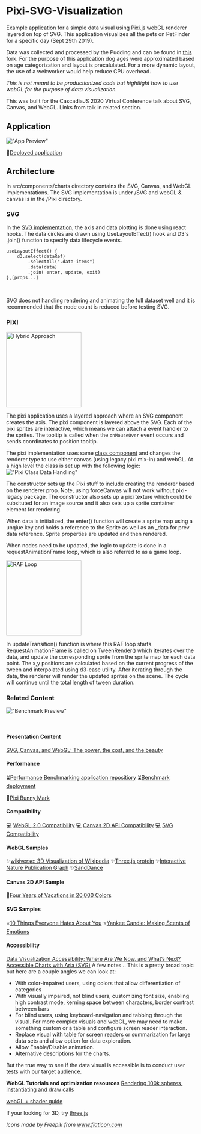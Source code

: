 # Pixi-SVG-Visualization

Example application for a simple data visual using Pixi.js webGL renderer layered on top of SVG. This application visualizes all the pets on PetFinder for a specific day (Sept 29th 2019).

Data was collected and processed by the Pudding and can be found in [this](https://github.com/ahoak/data/tree/master/dog-shelters) fork. For the purpose of this application dog ages were approximated based on age categorization and layout is precalulated. For a more dynamic layout, the use of a webworker would help reduce CPU overhead.

_This is not meant to be productionized code but hightlight how to use webGL for the purpose of data visualization._

This was built for the CascadiaJS 2020 Virtual Conference talk about SVG, Canvas, and WebGL. Links from talk in related section.

## Application

!["App Preview"](/assets/app_screenshot.JPG)
<br />

🐶[Deployed application](https://ahoak.github.io/pixi-svg-visualization)

## Architecture

In src/components/charts directory contains the SVG, Canvas, and WebGL implementations. The SVG implementation is under /SVG and webGL & canvas is in the /Pixi directory.

### SVG

In the [SVG implementation](src\components\Chart\SVG\BeeSwarmSVG.tsx), the axis and data plotting is done using react hooks. The data circles are drawn using UseLayoutEffect() hook and D3's .join() function to specify data lifecycle events.

```js:
useLayoutEffect() {
    d3.select(dataRef)
        .selectAll(".data-items")
        .data(data)
        .join( enter, update, exit)
},[props...]
```

<br />

SVG does not handling rendering and animating the full dataset well and it is recommended that the node count is reduced before testing SVG.

### PIXI

<img src="/assets/hybrid_approach.JPG" alt="Hybrid Approach"
	title="Hybrid Approach" height="200" />
<br />

The pixi application uses a layered approach where an SVG component creates the axis. The pixi component is layered above the SVG. Each of the pixi sprites are interactive, which means we can attach a event handler to the sprites. The tooltip is called when the `onMouseOver` event occurs and sends coordinates to position tooltip.

The pixi implementation uses same [class component](src/components/Chart/Pixi/PixiRenderer.ts) and changes the renderer type to use either canvas (using legacy pixi mix-in) and webGL. At a high level the class is set up with the following logic:
!["Pixi Class Data Handling"](/assets/pixi_class_data_handling.JPG)
<br />

The constructor sets up the Pixi stuff to include creating the renderer based on the renderer prop. Note, using forceCanvas will not work without pixi-legacy package. The constructor also sets up a pixi texture which could be subsituted for an image source and it also sets up a sprite container element for rendering.

When data is initialized, the enter() function will create a sprite map using a unqiue key and holds a reference to the Sprite as well as an \_data for prev data reference. Sprite properties are updated and then rendered.

When nodes need to be updated, the logic to update is done in a requestAnimationFrame loop, which is also referred to as a game loop.

<img src="/assets/RAF_loop.JPG" alt="RAF Loop"
	title="RAF Loop" width="200" height="200" />
<br />

In updateTransition() function is where this RAF loop starts. RequestAnimationFrame is called on TweenRender() which iterates over the data, and update the corresponding sprite from the sprite map for each data point. The x,y positions are calculated based on the current progress of the tween and interpolated using d3-ease utility. After iterating through the data, the renderer will render the updated sprites on the scene. The cycle will continue until the total length of tween duration.

### Related Content

!["Benchmark Preview"](/assets/renderer_benchmark_screenshot.JPG)

<br />

#### Presentation Content

[SVG, Canvas, and WebGL: The power, the cost, and the beauty](https://www.canva.com/design/DAEDkRI93cI/naEIgGvb0xWc_BgnsuXYiw/view)

#### Performance

⏳[Performance Benchmarking application repositiory](https://github.com/ahoak/renderer-benchmark)
⏳[Benchmark deployment](https://ahoak.github.io/renderer-benchmark/)

🐰[Pixi Bunny Mark](https://pixijs.io/bunny-mark/)

#### Compatibility

💻 [WebGL 2.0 Compatibility](https://caniuse.com/#feat=webgl2)
💻 [Canvas 2D API Compatibility](https://caniuse.com/#feat=mdn-api_canvasrenderingcontext2d)
💻 [SVG Compatibility](https://caniuse.com/#feat=mdn-svg_elements_svg)

#### WebGL Samples

✨[wikiverse: 3D Visualization of Wikipedia](http://wikiverse.io/)
✨[Three.js protein](https://twitter.com/edankwan/status/1278677798744403968)
✨[Interactive Nature Publication Graph](https://www.nature.com/immersive/d41586-019-03165-4/index.html)
✨[SandDance](https://sanddance.js.org/app/)

#### Canvas 2D API Sample

🌟[Four Years of Vacations in 20,000 Colors](http://sxywu.com/travel/)

#### SVG Samples

⭐[10 Things Everyone Hates About You](https://pudding.cool/2017/12/hater/)
⭐[Yankee Candle: Making Scents of Emotions](http://www.tidbits.fyi/candles)

#### Accessibility

[Data Visualization Accessibility: Where Are We Now, and What’s Next?](https://medium.com/nightingale/data-visualization-accessibility-where-are-we-now-and-whats-next-b2c9eeac4e8b)
[Accessible Charts with Aria (SVG)](https://blog.tenon.io/accessible-charts-with-aria)
A few notes...
This is a pretty broad topic but here are a couple angles we can look at:

- With color-impaired users, using colors that allow differentiation of categories
- With visually impaired, not blind users, customizing font size, enabling high contrast mode, kerning space between characters, border contrast between bars
- For blind users, using keyboard-navigation and tabbing through the visual. For more complex visuals and webGL, we may need to make something custom or a table and configure screen reader interaction.
- Replace visual with table for screen readers or summarization for large data sets and allow option for data exploration.
- Allow Enable/Disable animation.
- Alternative descriptions for the charts.

But the true way to see if the data visual is accessible is to conduct user tests with our target audience.

<b>WebGL Tutorials and optimization resources</b>
[Rendering 100k spheres, instantiating and draw calls](https://velasquezdaniel.com/blog/rendering-100k-spheres-instantianing-and-draw-calls/)

[webGL + shader guide](https://xem.github.io/articles/webgl-guide.html)

If your looking for 3D, try [three.js](https://threejs.org/)

_Icons made by Freepik from www.flaticon.com_
